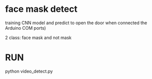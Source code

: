 # face mask detect 
training CNN model and predict to open the door when connected the Arduino COM ports)

2 class: face mask and not mask

# RUN
python video_detect.py
